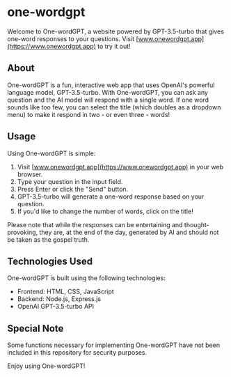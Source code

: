 # one-wordgpt

Welcome to One-wordGPT, a website powered by GPT-3.5-turbo that gives one-word responses to your questions. Visit [www.onewordgpt.app](https://www.onewordgpt.app) to try it out!

## About

One-wordGPT is a fun, interactive web app that uses OpenAI's powerful language model, GPT-3.5-turbo. With One-wordGPT, you can ask any question and the AI model will respond with a single word. If one word sounds like too few, you can select the title (which doubles as a dropdown menu) to make it respond in two - or even three - words! 

## Usage

Using One-wordGPT is simple:

1. Visit [www.onewordgpt.app](https://www.onewordgpt.app) in your web browser.
2. Type your question in the input field.
3. Press Enter or click the "Send" button.
4. GPT-3.5-turbo will generate a one-word response based on your question.
5. If you'd like to change the number of words, click on the title!

Please note that while the responses can be entertaining and thought-provoking, they are, at the end of the day, generated by AI and should not be taken as the gospel truth.

## Technologies Used

One-wordGPT is built using the following technologies:

- Frontend: HTML, CSS, JavaScript
- Backend: Node.js, Express.js
- OpenAI GPT-3.5-turbo API

## Special Note

Some functions necessary for implementing One-wordGPT have not been included in this repository for security purposes.

Enjoy using One-wordGPT!
